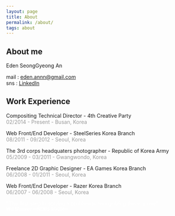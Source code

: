 ```yaml
---
layout: page
title: About
permalink: /about/
tags: about
---
```


## About me
Eden SeongGyeong An<br />

mail : eden.annn@gmail.com<br />
sns : [LinkedIn](https://www.linkedin.com/in/edenan/)

## Work Experience
Compositing Technical Director - 4th Creative Party<br />
<span style="color:#999">02/2014 - Present - Busan, Korea</span>

Web Front/End Developer - SteelSeries Korea Branch<br />
<span style="color:#999">08/2011 - 09/2012 - Seoul, Korea</span>

The 3rd corps headquaters photographer - Republic of Korea Army<br />
<span style="color:#999">05/2009 - 03/2011 - Gwangwondo, Korea</span>

Freelance 2D Graphic Designer - EA Games Korea Branch<br />
<span style="color:#999">06/2008 - 01/2011 - Seoul, Korea</span>

Web Front/End Developer - Razer Korea Branch<br />
<span style="color:#999">06/2007 - 06/2008 - Seoul, Korea</span>


<spans style="color:#FFF">
  "The first step in solving a problem is recognizing there is one”<br />
  <small><b>Will Mcavoy —NEWS ROOM—</b></small>
</span>
